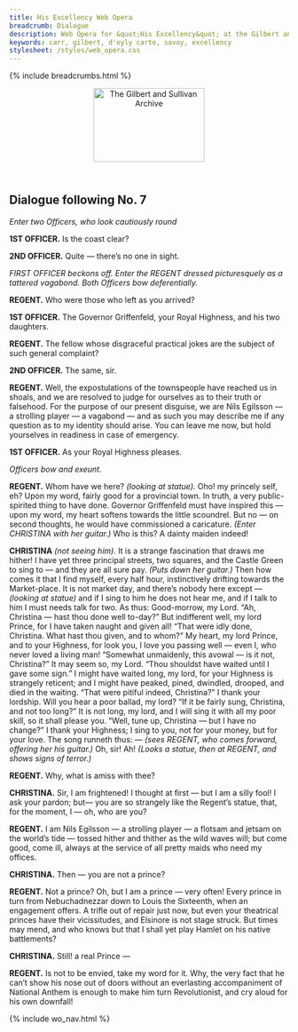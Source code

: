 ```yaml
---
title: His Excellency Web Opera
breadcrumb: Dialogue
description: Web Opera for &quot;His Excellency&quot; at the Gilbert and Sullivan Archive
keywords: carr, gilbert, d'oyly carte, savoy, excellency
stylesheet: /styles/web_opera.css
---
```


{% include breadcrumbs.html %}
<header>
    <a href="../../index.html"><img src="https://gsarchive.net/layout/images/logo3sm.jpg" alt="The Gilbert and Sullivan Archive" width="200" height="133" border="0"></a>
    <div class=titlecard style="background-color: #515056; background-image: url(../graphics/title.gif)" title="His Excellency"></div>
</header>

## Dialogue following No. 7

*Enter two Officers, who look cautiously round*

**1ST OFFICER.** Is the coast clear?

**2ND OFFICER.** Quite — there’s no one in sight.

*FIRST OFFICER beckons off. Enter the REGENT dressed picturesquely as a tattered vagabond.
Both Officers bow deferentially.*

**REGENT.** Who were those who left as you arrived?

**1ST OFFICER.** The Governor Griffenfeld, your Royal Highness, and his two daughters.

**REGENT.** The fellow whose disgraceful practical jokes are the subject of such general
complaint? 

**2ND OFFICER.** The same, sir.

**REGENT.** Well, the expostulations of the townspeople have reached us in shoals, and we are
resolved to judge for ourselves as to their truth or falsehood. For the purpose of
our present disguise, we are Nils Egilsson — a strolling player — a vagabond —
and as such you may describe me if any question as to my identity should arise.
You can leave me now, but hold yourselves in readiness in case of emergency.

**1ST OFFICER.** As your Royal Highness pleases.

*Officers bow and exeunt.*

**REGENT.** Whom have we here? *(looking at statue).* Oho! my princely self, eh? Upon my
word, fairly good for a provincial town. In truth, a very public-spirited thing to
have done. Governor Griffenfeld must have inspired this — upon my word, my
heart softens towards the little scoundrel. But no — on second thoughts, he would
have commissioned a caricature. *(Enter CHRISTINA with her guitar.)* Who is this?
A dainty maiden indeed!

**CHRISTINA** *(not seeing him).* It is a strange fascination that draws me hither! I have yet three
principal streets, two squares, and the Castle Green to sing to — and they are all
sure pay. *(Puts down her guitar.)* Then how comes it that I find myself, every half
hour, instinctively drifting towards the Market-place. It is not market day, and
there’s nobody here except — *(looking at statue)* and if I sing to him he does not
hear me, and if I talk to him I must needs talk for two. As thus: Good-morrow, my
Lord. “Ah, Christina — hast thou done well to-day?” But indifferent well, my
lord Prince, for I have taken naught and given all! “That were idly done,
Christina. What hast thou given, and to whom?” My heart, my lord Prince, and to
your Highness, for look you, I love you passing well — even I, who never loved a
living man! “Somewhat unmaidenly, this avowal — is it not, Christina?” It may
seem so, my Lord. “Thou shouldst have waited until I gave some sign.” I might
have waited long, my lord, for your Highness is strangely reticent; and I might
have peaked, pined, dwindled, drooped, and died in the waiting. “That were
pitiful indeed, Christina?” I thank your lordship. Will you hear a poor ballad, my
lord? “If it be fairly sung, Christina, and not too long?” It is not long, my lord,
and I will sing it with all my poor skill, so it shall please you. “Well, tune up,
Christina — but I have no change?” I thank your Highness; I sing to you, not for
your money, but for your love. The song runneth thus: — *(sees REGENT, who
comes forward, offering her his guitar.)* Oh, sir! Ah! *(Looks a statue, then at
REGENT, and shows signs of terror.)*

**REGENT.** Why, what is amiss with thee?

**CHRISTINA.** Sir, I am frightened! I thought at first — but I am a silly fool! I ask your pardon;
but— you are so strangely like the Regent’s statue, that, for the moment, I — oh,
who are you?

**REGENT.** I am Nils Egilsson — a strolling player — a flotsam and jetsam on the world’s
tide — tossed hither and thither as the wild waves will; but come good, come ill,
always at the service of all pretty maids who need my offices.

**CHRISTINA.** Then — you are not a prince?

**REGENT.** Not a prince? Oh, but I am a prince — very often! Every prince in turn from
Nebuchadnezzar down to Louis the Sixteenth, when an engagement offers. A
trifle out of repair just now, but even your theatrical princes have their
vicissitudes, and Elsinore is not stage struck. But times may mend, and who
knows but that I shall yet play Hamlet on his native battlements?

**CHRISTINA.** Still! a real Prince —

**REGENT.** Is not to be envied, take my word for it. Why, the very fact that he can’t show his
nose out of doors without an everlasting accompaniment of National Anthem is
enough to make him turn Revolutionist, and cry aloud for his own downfall!

{% include wo_nav.html %}
